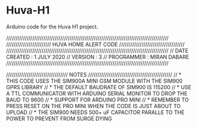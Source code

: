 # Huva-H1
Arduino code for the Huva H1 project.

///////////////////////////////////////////////////////////////////////////////////////
//////////////////////// HUVA HOME ALERT CODE ///////////////////////////////////
///////////////////////////////////////////////////////////////////////////////////////
//  DATE CREATED  : 1 JULY 2020
//  VERSION       : 3
//  PROGRAMMER    : MIRAN DABARE
///////////////////////////////////////////////////////////////////////////////////////


/////////////////////////////////   NOTES   /////////////////////////////////////////////
// * THIS CODE USES THE SIM900A MINI GSM MODULE WITH THE SIM900 GPRS LIBRARY
// * THE DEFAULT BAUDRATE OF SIM900 IS 115200
// * USE A TTL COMMUNICATOR WITH ARDUINO SERIAL MONITOR TO DROP THE BAUD TO 9600
// * SUPPORT FOR ARDUINO PRO MINI
// * REMEMBER TO PRESS RESET ON THE PRO MINI WHEN THE CODE IS JUST ABOUT TO UPLOAD
// * THE SIM900 NEEDS 500+ uF CAPACITOR PARALLE TO THE POWER TO PREVENT FROM SURGE DYING
